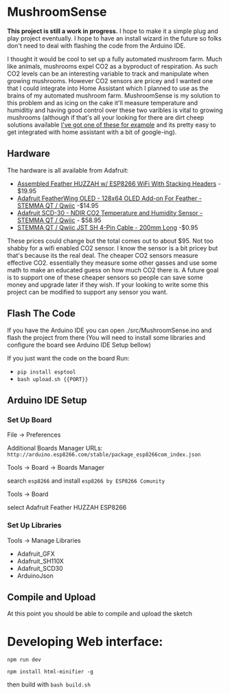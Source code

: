 # MushroomSense
**This project is still a work in progress.** I hope to make it a simple plug and play project eventually.
I hope to have an install wizard in the future so folks don't need to deal with flashing the code from the 
Arduino IDE.

I thought it would be cool to set up a fully automated mushroom farm. Much like animals, 
mushrooms expel CO2 as a byproduct of respiration. As such CO2 levels can be an interesting 
variable to track and manipulate when growing mushrooms. However CO2 sensors are pricey and 
I wanted one that I could integrate into Home Assistant which I planned to use as the brains 
of my automated mushroom farm. MushroomSense is my solution to this problem and as icing on the cake 
it'll measure temperature and humiditiy and having good control over these two varibles is vital to 
growing mushrooms (although if that's all your looking for there are dirt cheep solutions available 
[I've got one of these for example](https://smile.amazon.com/dp/B087313N8F/ref=cm_sw_em_r_mt_dp_8T7RPHPERMNQWD257779)
and its pretty easy to get integrated with home assistant with a bit of google-ing).

## Hardware
The hardware is all available from Adafruit:
* [Assembled Feather HUZZAH w/ ESP8266 WiFi With Stacking Headers](https://www.adafruit.com/product/3213) - $19.95
* [Adafruit FeatherWing OLED - 128x64 OLED Add-on For Feather - STEMMA QT / Qwiic](https://www.adafruit.com/product/4650) -$14.95
* [Adafruit SCD-30 - NDIR CO2 Temperature and Humidity Sensor - STEMMA QT / Qwiic](https://www.adafruit.com/product/4867) - $58.95
* [STEMMA QT / Qwiic JST SH 4-Pin Cable - 200mm Long](https://www.adafruit.com/product/4401) -$0.95
 
These prices could change but the total comes out to about $95. Not too shabby for a wifi enabled CO2 sensor. 
I know the sensor is a bit pricey but that's because its the real deal. The cheaper CO2 sensors measure effective CO2. 
essentially they measure some other gasses and use some math to make an educated guess on how much CO2 there is. A 
future goal is to support one of these cheaper sensors so people can save some money and upgrade later if they wish. 
If your looking to write some this project can be modified to support any sensor you want.


## Flash The Code
If you have the Arduino IDE you can open ./src/MushroomSense.ino and flash the project from there (You will need to install some libraries and configure 
the board see Arduino IDE Setup bellow)

If you just want the code on the board Run:
* `pip install esptool`
* `bash upload.sh {{PORT}}`

## Arduino IDE Setup 

### Set Up Board 
File -> Preferences

Additional Boards Manager URLs:
`http://arduino.esp8266.com/stable/package_esp8266com_index.json`

Tools -> Board -> Boards Manager

search `esp8266` and install `esp8266 by ESP8266 Comunity`

Tools -> Board

select Adafruit Feather HUZZAH ESP8266

### Set Up Libraries
Tools -> Manage Libraries
* Adafruit_GFX
* Adafruit_SH110X
* Adafruit_SCD30
* ArduinoJson

## Compile and Upload
At this point you should be able to compile and upload the sketch

# Developing Web interface:

`npm run dev`

`npm install html-minifier -g`

then build with `bash build.sh`


